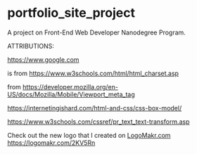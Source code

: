 # portfolio_site_project
A project on Front-End Web Developer Nanodegree Program.

ATTRIBUTIONS:

https://www.google.com

<meta charset="UTF-8"> is from https://www.w3schools.com/html/html_charset.asp

<meta name="viewport" content="width=device-width, initial-scale=1"> from https://developer.mozilla.org/en-US/docs/Mozilla/Mobile/Viewport_meta_tag

https://internetingishard.com/html-and-css/css-box-model/

https://www.w3schools.com/cssref/pr_text_text-transform.asp

Check out the new logo that I created on <a href="http://logomakr.com" title="Logo Makr">LogoMakr.com</a> https://logomakr.com/2KV5Rn
